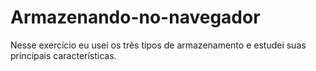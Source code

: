 # Armazenando-no-navegador
Nesse exercício eu usei os três tipos de armazenamento e estudei suas principais características.
